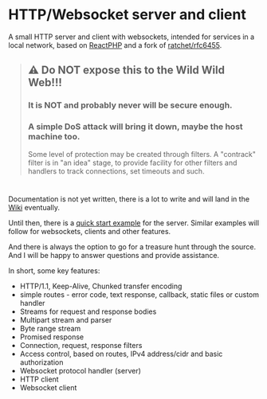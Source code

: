 # HTTP/Websocket server and client
A small HTTP server and client with websockets, intended for services in a local network, based on [ReactPHP](https://reactphp.org/) and a fork of [ratchet/rfc6455](https://github.com/ratchetphp/RFC6455).

> ## :warning: Do NOT expose this to the Wild Wild Web!!!
> ### It is NOT and probably never will be secure enough.
> ### A simple DoS attack will bring it down, maybe the host machine too.
> Some level of protection may be created through filters. A "contrack" filter is in "an idea" stage, to provide facility for other filters and handlers to track connections, set timeouts and such.

#
Documentation is not yet written, there is a lot to write and will land in the [Wiki](https://github.com/sharkydog/http/wiki) eventually.

Until then, there is a [quick start example](examples/01-server-quickstart.php) for the server.
Similar examples will follow for websockets, clients and other features.

And there is always the option to go for a treasure hunt through the source.
And I will be happy to answer questions and provide assistance.

In short, some key features:
- HTTP/1.1, Keep-Alive, Chunked transfer encoding
- simple routes - error code, text response, callback, static files or custom handler
- Streams for request and response bodies
- Multipart stream and parser
- Byte range stream
- Promised response
- Connection, request, response filters
- Access control, based on routes, IPv4 address/cidr and basic authorization
- Websocket protocol handler (server)
- HTTP client
- Websocket client
